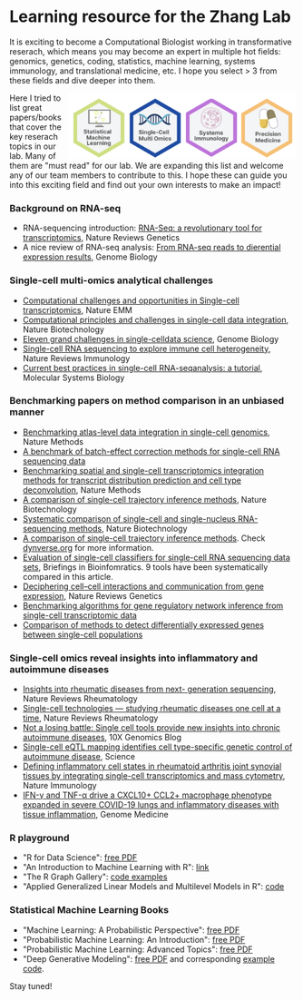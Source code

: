 # Learning resource for the Zhang Lab

It is exciting to become a Computational Biologist working in transformative reserach, which means you may become an expert in multiple hot fields: genomics, genetics, coding, statistics, machine learning, systems immunology, and translational medicine, etc. I hope you select > 3 from these fields and dive deeper into them. 

<img src="https://github.com/fanzhanglab/Zhang_lab_manual/blob/main/fields.png" width="400" align="right">

Here I tried to list great papers/books that cover the key reserach topics in our lab. Many of them are "must read" for our lab. We are expanding this list and welcome any of our team members to contribute to this. I hope these can guide you into this exciting field and find out your own interests to make an impact!




### Background on RNA-seq
- RNA-sequencing introduction: [RNA-Seq: a revolutionary tool for transcriptomics](https://www.nature.com/articles/nrg2484), Nature Reviews Genetics
- A nice review of RNA-seq analysis: [From RNA-seq reads to dierential expression results](https://genomebiology.biomedcentral.com/articles/10.1186/gb-2010-11-12-220), Genome Biology

### Single-cell multi-omics analytical challenges
- [Computational challenges and opportunities in Single-cell transcriptomics](https://www.nature.com/articles/s12276-020-0422-0), Nature EMM
- [Computational principles and challenges in single-cell data integration](https://www.nature.com/articles/s41587-021-00895-7), Nature Biotechnology
- [Eleven grand challenges in single-celldata science](https://genomebiology.biomedcentral.com/articles/10.1186/s13059-020-1926-6), Genome Biology
- [Single-cell RNA sequencing to explore immune cell heterogeneity](https://www.nature.com/articles/nri.2017.76), Nature Reviews Immunology
- [Current best practices in single-cell RNA-seqanalysis: a tutorial](https://www.embopress.org/doi/full/10.15252/msb.20188746), Molecular Systems Biology

### Benchmarking papers on method comparison in an unbiased manner
- [Benchmarking atlas-level data integration in single-cell genomics](https://www.nature.com/articles/s41592-021-01336-8), Nature Methods
- [A benchmark of batch-effect correction methods for single-cell RNA sequencing data](https://genomebiology.biomedcentral.com/articles/10.1186/s13059-019-1850-9)
- [Benchmarking spatial and single-cell transcriptomics integration methods for transcript distribution prediction and cell type deconvolution](https://www.nature.com/articles/s41592-022-01480-9), Nature Methods
- [A comparison of single-cell trajectory inference methods](https://www.nature.com/articles/s41587-019-0071-9), Nature Biotechnology
- [Systematic comparison of single-cell and single-nucleus RNA-sequencing methods](https://www.nature.com/articles/s41587-020-0465-8), Nature Biotechnology
- [A comparison of single-cell trajectory inference methods](https://www.nature.com/articles/s41587-019-0071-9). Check [dynverse.org](https://dynverse.org/) for more information.
- [Evaluation of single-cell classifiers for single-cell RNA sequencing data sets](https://academic.oup.com/bib/article/21/5/1581/5593804?login=false), Briefings in Bioinfomratics. 9 tools have been systematically compared in this article.
- [Deciphering cell–cell interactions and communication from gene expression](https://www.nature.com/articles/s41576-020-00292-x), Nature Reviews Genetics
- [Benchmarking algorithms for gene regulatory network inference from single-cell transcriptomic data](https://www.nature.com/articles/s41592-019-0690-6)
- [Comparison of methods to detect differentially expressed genes between single-cell populations](https://academic.oup.com/bib/article/18/5/735/2562772?login=false)


### Single-cell omics reveal insights into inflammatory and autoimmune diseases
- [Insights into rheumatic diseases from next- generation  sequencing](https://www.nature.com/articles/s41584-019-0217-7), Nature Reviews Rheumatology
- [Single-cell technologies — studying rheumatic diseases one cell at a time](https://www.nature.com/articles/s41584-019-0220-z), Nature Reviews Rheumatology
- [Not a losing battle: Single cell tools provide new insights into chronic autoimmune diseases](https://www.10xgenomics.com/blog/not-a-losing-battle-single-cell-tools-provide-new-insights-into-chronic-autoimmune-diseases), 10X Genomics Blog
- [Single-cell eQTL mapping identifies cell type-specific genetic control of autoimmune disease](https://www.science.org/doi/10.1126/science.abf3041), Science
- [Defining inflammatory cell states in rheumatoid arthritis joint synovial tissues by integrating single-cell transcriptomics and mass cytometry](https://www.nature.com/articles/s41590-019-0378-1), Nature Immunology
- [IFN-γ and TNF-α drive a CXCL10+ CCL2+ macrophage phenotype expanded in severe COVID-19 lungs and inflammatory diseases with tissue inflammation](https://genomemedicine.biomedcentral.com/articles/10.1186/s13073-021-00881-3), Genome Medicine


### R playground 
- "R for Data Science": [free PDF](https://r4ds.had.co.nz/index.html)
- "An Introduction to Machine Learning with R": [link](https://lgatto.github.io/IntroMachineLearningWithR/an-introduction-to-machine-learning-with-r.html)
- "The R Graph Gallery": [code examples](https://r-graph-gallery.com/)
- "Applied Generalized Linear Models and Multilevel Models in R": [code](https://bookdown.org/roback/bookdown-BeyondMLR/)


### Statistical Machine Learning Books 
- "Machine Learning: A Probabilistic Perspective": [free PDF](https://probml.github.io/pml-book/book0.html)
- "Probabilistic Machine Learning: An Introduction": [free PDF](https://probml.github.io/pml-book/book1.html)
- "Probabilistic Machine Learning: Advanced Topics": [free PDF](https://probml.github.io/pml-book/book2.html)
- "Deep Generative Modeling": [free PDF](https://link.springer.com/book/10.1007/978-3-030-93158-2) and corresponding [example code](https://github.com/jmtomczak/intro_dgm).


Stay tuned!



